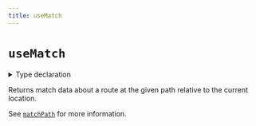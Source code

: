 ```yaml
---
title: useMatch
---
```


# `useMatch`

<details>
  <summary>Type declaration</summary>

```tsx
declare function useMatch<ParamKey extends ParamParseKey<Path>, Path extends string>(
  pattern: PathPattern<Path> | Path
): PathMatch<ParamKey> | null;
```

</details>

Returns match data about a route at the given path relative to the current location.

See [`matchPath`][matchpath] for more information.

[matchpath]: ../utils/match-path

